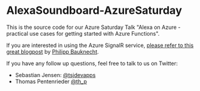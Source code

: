 # AlexaSoundboard-AzureSaturday

This is the source code for our Azure Saturday Talk "Alexa on Azure - practical use cases for getting started with Azure Functions".

If you are interested in using the Azure SignalR service, [please refer to this great blogpost](https://medium.com/@philippbauknecht/serverless-real-time-messaging-with-azure-functions-and-azure-signalr-service-c70e781ff3c3) by [Philipp Bauknecht](https://twitter.com/grillphil).

If you have any follow up questions, feel free to talk to us on Twitter:

- Sebastian Jensen: [@tsjdevapps](https://twitter.com/tsjdevapps)
- Thomas Pentenrieder [@th_p](https://twitter.com/th_p)
